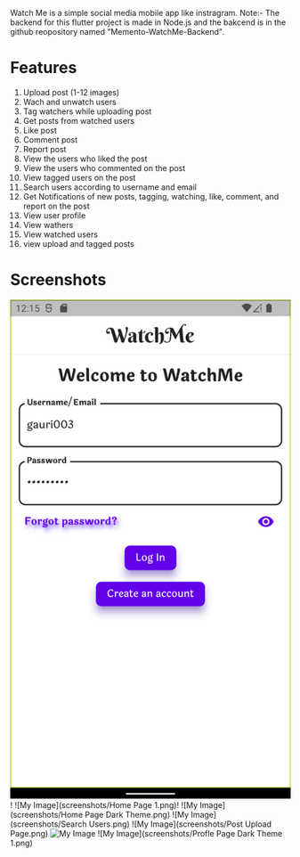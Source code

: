 Watch Me is a simple social media mobile app like instragram.
Note:- The backend for this flutter project is made in Node.js and the bakcend is in the github reopository named "Memento-WatchMe-Backend".

# Features
1. Upload post (1-12 images)
2. Wach and unwatch users
3. Tag watchers while uploading post
4. Get posts from watched users
5. Like post
6. Comment post
7. Report post
8. View the users who liked the post
9. View the users who commented on the post
10. View tagged users on the post
11. Search users according to username and email
12. Get Notifications of new posts, tagging, watching, like, comment, and report on the post
13. View user profile
14. View wathers
15. View watched users
16. view upload and tagged posts

# Screenshots
![My Image](screenshots/Login.png)!
![My Image](screenshots/Home Page 1.png)!
![My Image](screenshots/Home Page Dark Theme.png)
![My Image](screenshots/Search Users.png)
![My Image](screenshots/Post Upload Page.png)
![My Image](screenshots/Profil.png)
![My Image](screenshots/Profle Page Dark Theme 1.png)
